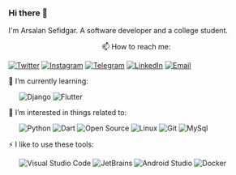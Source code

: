 ### Hi there 👋

I'm Arsalan Sefidgar. A software developer and a college student.

<p align="center">
📫 How to reach me: 
  
[![Twitter](https://img.shields.io/badge/-Twitter-f1c40f?style=flat-square&logo=Twitter&logoColor=fff)](https://twitter.com/arsalanse) [![Instagram](https://img.shields.io/badge/-Instagram-f1c40f?style=flat-square&logo=Instagram&logoColor=fff)](https://Instagram.com/arsalanse) [![Telegram](https://img.shields.io/badge/-Telegram-f1c40f?style=flat-square&logo=Telegram&logoColor=fff)](https://t.me/arsalanse1) [![LinkedIn](https://img.shields.io/badge/-LinkedIn-f1c40f?style=flat-square&logo=LinkedIn&logoColor=fff)](https://www.linkedin.com/in/arsalanse/) [![Email](https://img.shields.io/badge/-Gmail-f1c40f?style=flat-square&logo=Gmail&logoColor=fff)](mailto:dr.sefidgar@gmail.com)
</p>

🌱 I’m currently learning:

&ensp;&ensp;&ensp;![Django](https://img.shields.io/badge/-Django-34495e?style=flat-square&logo=Django&logoColor=fff) ![Flutter](https://img.shields.io/badge/-Flutter-34495e?style=flat-square&logo=Flutter&logoColor=fff)

🎉 I’m interested in things related to:

&ensp;&ensp;&ensp;![Python](https://img.shields.io/badge/-Python-34495e?style=flat-square&logo=Python&logoColor=fff) ![Dart](https://img.shields.io/badge/-Dart-34495e?style=flat-square&logo=Dart&logoColor=fff) ![Open Source](https://img.shields.io/badge/-Open%20Source-34495e?style=flat-square&logo=Open%20Source%20Initiative&logoColor=fff) ![Linux](https://img.shields.io/badge/-Linux-34495e?style=flat-square&logo=Linux&logoColor=fff) ![Git](https://img.shields.io/badge/-Git-34495e?style=flat-square&logo=Git&logoColor=fff) ![MySql](https://img.shields.io/badge/-MySql-34495e?style=flat-square&logo=MySql&logoColor=fff)

⚡ I like to use these  tools:

&ensp;&ensp;&ensp;![Visual Studio Code](https://img.shields.io/badge/-Visual%20Studio%20Code-34495e?style=flat-square&logo=Visual%20Studio%20Code&logoColor=fff) ![JetBrains](https://img.shields.io/badge/-JetBrains-34495e?style=flat-square&logo=JetBrains&logoColor=fff) ![Android Studio](https://img.shields.io/badge/-Android%20Studio-34495e?style=flat-square&logo=Android%20Studio&logoColor=fff) ![Docker](https://img.shields.io/badge/-Docker-34495e?style=flat-square&logo=Docker&logoColor=fff)
